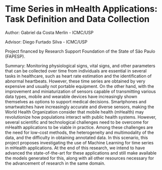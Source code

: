 # Time Series in mHealth Applications: Task Definition and Data Collection 

Author: Gabriel da Costa Merlin - ICMC/USP

Advisor: Diego Furtado Silva - ICMC/USP

Project financed by Research Support Foundation of the State of São Paulo (FAPESP).

Summary: Monitoring physiological signs, vital signs, and other parameters that can be collected over time from individuals are essential in several tasks in healthcare, such as heart rate estimation and the identification of abnormal heartbeats. However, these time series are obtained by very expensive and usually not portable equipment. On the other hand, with the improvement and miniaturization of sensors capable of transmitting various data types, mobile and wearable devices have increasingly shown themselves as options to support medical decisions. Smartphones and smartwatches have increasingly accurate and diverse sensors, making the World Health Organization consider that mobile health (mHealth) may revolutionize how populations interact with public health systems. However, several scientific and technological challenges need to be overcome for mHealth applications to be viable in practice. Among these challenges are the need for low-cost methods, the heterogeneity and multimodality of the data, and the difficulty in obtaining annotated data. In this scenario, this project proposes investigating the use of Machine Learning for time series in mHealth applications. At the end of this research, we intend to have advanced the state-of-the-art for these applications and still make available the models generated for this, along with all other resources necessary for the advancement of research in the same domain.